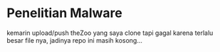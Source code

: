 # Penelitian Malware #
kemarin upload/push theZoo yang saya clone tapi gagal karena terlalu besar file nya, jadinya repo ini masih kosong...
